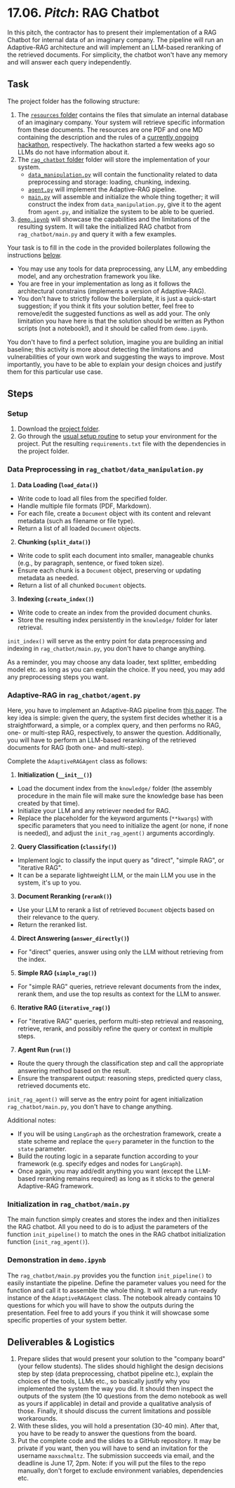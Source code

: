 # 17.06. _Pitch_: RAG Chatbot

In this pitch, the contractor has to present their implementation of a RAG Chatbot for internal data of an imaginary company. The pipeline will run an Adaptive-RAG architecture and will implement an LLM-based reranking of the retrieved documents. For simplicity, the chatbot won't have any memory and will answer each query independently.


## Task

The project folder has the following structure:
1. The [`resources` folder](https://github.com/maxschmaltz/Course-LLM-based-Assistants/tree/main/llm-based-assistants/pitches/1706/resources) contains the files that simulate an internal database of an imaginary company. Your system will retrieve specific information from these documents. The resources are one PDF and one MD containing the description and the rules of a [currently ongoing hackathon](https://www.kaggle.com/competitions/openai-to-z-challenge/overview), respectively. The hackathon started a few weeks ago so LLMs do not have information about it.
2. The [`rag_chatbot` folder](https://github.com/maxschmaltz/Course-LLM-based-Assistants/tree/main/llm-based-assistants/pitches/1706/rag_chatbot) folder will store the implementation of your system.
    * [`data_manipulation.py`](https://github.com/maxschmaltz/Course-LLM-based-Assistants/tree/main/llm-based-assistants/pitches/1706/rag_chatbot/data_manipulation.py) will contain the functionality related to data preprocessing and storage: loading, chunking, indexing.
    * [`agent.py`](https://github.com/maxschmaltz/Course-LLM-based-Assistants/tree/main/llm-based-assistants/pitches/1706/rag_chatbot/agent.py) will implement the Adaptive-RAG pipeline.
    * [`main.py`](https://github.com/maxschmaltz/Course-LLM-based-Assistants/tree/main/llm-based-assistants/pitches/1706/rag_chatbot/main.py) will assemble and initialize the whole thing together; it will construct the index from `data_manipulation.py`, give it to the agent from `agent.py`, and initialize the system to be able to be queried.
3. [`demo.ipynb`](https://github.com/maxschmaltz/Course-LLM-based-Assistants/tree/main/llm-based-assistants/pitches/1706/demo.ipynb) will showcase the capabilities and the limitations of the resulting system. It will take the initialized RAG chatbot from `rag_chatbot/main.py` and query it with a few examples.

Your task is to fill in the code in the provided boilerplates following the instructions [below](#steps).
* You may use any tools for data preprocessing, any LLM, any embedding model, and any orchestration framework you like.
* You are free in your implementation as long as it follows the architectural constrains (implements a version of Adaptive-RAG). 
* You don't have to strictly follow the boilerplate, it is just a quick-start suggestion; if you think it fits your solution better, feel free to remove/edit the suggested functions as well as add your. The only limitation you have here is that the solution should be written as Python scripts (not a notebook!), and it should be called from `demo.ipynb`.

You don't have to find a perfect solution, imagine you are building an initial baseline; this activity is more about detecting the limitations and vulnerabilities of your own work and suggesting the ways to improve. Most importantly, you have to be able to explain your design choices and justify them for this particular use case. 


## Steps

### Setup

1. Download the [project folder](https://github.com/maxschmaltz/Course-LLM-based-Assistants/tree/main/llm-based-assistants/pitches/1706).
2. Go through the [usual setup routine](https://maxschmaltz.github.io/Course-LLM-based-Assistants/infos/llm_inference_guide/README.html) to setup your environment for the project. Put the resulting `requirements.txt` file with the dependencies in the project folder.

### Data Preprocessing in `rag_chatbot/data_manipulation.py`

1. **Data Loading (`load_data()`)**
* Write code to load all files from the specified folder.
* Handle multiple file formats (PDF, Markdown).
* For each file, create a `Document` object with its content and relevant metadata (such as filename or file type).
* Return a list of all loaded `Document` objects.

2. **Chunking (`split_data()`)**
* Write code to split each document into smaller, manageable chunks (e.g., by paragraph, sentence, or fixed token size).
* Ensure each chunk is a `Document` object, preserving or updating metadata as needed.
* Return a list of all chunked `Document` objects.

3. **Indexing (`create_index()`)**
* Write code to create an index from the provided document chunks.
* Store the resulting index persistently in the `knowledge/` folder for later retrieval.

`init_index()` will serve as the entry point for data preprocessing and indexing in `rag_chatbot/main.py`, you don't have to change anything.

As a reminder, you may choose any data loader, text splitter, embedding model etc. as long as you can explain the choice. If you need, you may add any preprocessing steps you want.

### Adaptive-RAG in `rag_chatbot/agent.py`

Here, you have to implement an Adaptive-RAG pipeline from [this paper](https://arxiv.org/abs/2403.14403). The key idea is simple: given the query, the system first decides whether it is a straightforward, a simple, or a complex query, and then performs no RAG, one- or multi-step RAG, respectively, to answer the question. Additionally, you will have to perform an LLM-based reranking of the retrieved documents for RAG (both one- and multi-step).

Complete the `AdaptiveRAGAgent` class as follows:

1. **Initialization (`__init__()`)**
* Load the document index from the `knowledge/` folder (the assembly procedure in the main file will make sure the knowledge base has been created by that time).
* Initialize your LLM and any retriever needed for RAG.
* Replace the placeholder for the keyword arguments (`**kwargs`) with specific parameters that you need to initialize the agent (or none, if none is needed), and adjust the `init_rag_agent()` arguments accordingly.

2. **Query Classification (`classify()`)**
* Implement logic to classify the input query as "direct", "simple RAG", or "iterative RAG".
* It can be a separate lightweight LLM, or the main LLM you use in the system, it's up to you.

3. **Document Reranking (`rerank()`)**
* Use your LLM to rerank a list of retrieved `Document` objects based on their relevance to the query.
* Return the reranked list.

4. **Direct Answering (`answer_directly()`)**
* For "direct" queries, answer using only the LLM without retrieving from the index.

5. **Simple RAG (`simple_rag()`)**
* For "simple RAG" queries, retrieve relevant documents from the index, rerank them, and use the top results as context for the LLM to answer.

6. **Iterative RAG (`iterative_rag()`)**
* For "iterative RAG" queries, perform multi-step retrieval and reasoning, retrieve, rerank, and possibly refine the query or context in multiple steps.

7. **Agent Run (`run()`)**
* Route the query through the classification step and call the appropriate answering method based on the result.
* Ensure the transparent output: reasoning steps, predicted query class, retrieved documents etc.

`init_rag_agent()` will serve as the entry point for agent initialization `rag_chatbot/main.py`, you don't have to change anything.

Additional notes:
* If you will be using `LangGraph` as the orchestration framework, create a state scheme and replace the `query` parameter in the function to the `state` parameter.
* Build the routing logic in a separate function according to your framework (e.g. specify edges and nodes for `LangGraph`).
* Once again, you may add/edit anything you want (except the LLM-based reranking remains required) as long as it sticks to the general Adaptive-RAG framework.

### Initialization in `rag_chatbot/main.py`

The main function simply creates and stores the index and then initializes the RAG chatbot. All you need to do is to adjust the parameters of the function `init_pipeline()` to match the ones in the RAG chatbot initialization function (`init_rag_agent()`).  

### Demonstration in `demo.ipynb`

The `rag_chatbot/main.py` provides you the function `init_pipeline()` to easily instantiate the pipeline. Define the parameter values you need for the function and call it to assemble the whole thing. It will return a run-ready instance of the `AdaptiveRAGAgent` class. The notebook already contains 10 questions for which you will have to show the outputs during the presentation. Feel free to add yours if you think it will showcase some specific properties of your system better.


## Deliverables & Logistics

1. Prepare slides that would present your solution to the "company board" (your fellow students). The slides should highlight the design decisions step by step (data preprocessing, chatbot pipeline etc.), explain the choices of the tools, LLMs etc., so basically justify why you implemented the system the way you did. It should then inspect the outputs of the system (the 10 questions from the demo notebook as well as yours if applicable) in detail and provide a qualitative analysis of those. Finally, it should discuss the current limitations and possible workarounds.
2. With these slides, you will hold a presentation (30-40 min). After that, you have to be ready to answer the questions from the board.
3. Put the complete code and the slides to a GitHub repository. It may be private if you want, then you will have to send an invitation for the username `maxschmaltz`. The submission succeeds via email, and the deadline is June 17, 2pm. Note: if you will put the files to the repo manually, don't forget to exclude environment variables, dependencies etc.